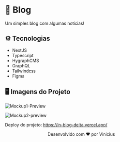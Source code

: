 # 🎉 Blog

<p>Um simples blog com algumas notícias!</p>

<h2>⚙️ Tecnologias</h2>

- NextJS
- Typescript
- HygraphCMS
- GraphQL
- Tailwindcss
- Figma

<h2>🖥️ Imagens do Projeto</h2>



![Mockup1-Preview](https://github.com/imViniciuuss/in_blog/assets/84256848/15b931b4-12fd-48a2-b67f-fc3852b9d67f)



![Mockup2-preview](https://github.com/imViniciuuss/in_blog/assets/84256848/e6466db9-d681-46f1-9670-ada516931b91)

Deploy do projeto: https://in-blog-delta.vercel.app/



<p align="center">Desenvolvido com ❤️ por Vinicius</p>





